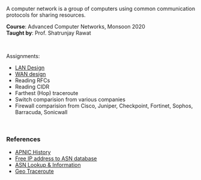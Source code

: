 A computer network is a group of computers using common communication
protocols for sharing resources.

**Course**: Advanced Computer Networks, Monsoon 2020<br>
**Taught by**: Prof. Shatrunjay Rawat

<br>

Assignments:
- [LAN Design](https://github.com/iiithf/lan-design)
- [WAN design](https://github.com/iiithf/wan-design)
- Reading RFCs
- Reading CIDR
- Farthest (Hop) traceroute
- Switch comparision from various companies
- Firewall comparision from Cisco, Juniper, Checkpoint, Fortinet, Sophos, Barracuda, Sonicwall

<br>


### References

- [APNIC History](https://www.apnic.net/about-apnic/organization/history-of-apnic/)
- [Free IP address to ASN database](https://iptoasn.com)
- [ASN Lookup & Information](https://www.ultratools.com/tools/asnInfoResult?domainName=223.230.16.1)
- [Geo Traceroute](https://geotraceroute.com/?node=1550&host=www.nitrkl.ac.in)
